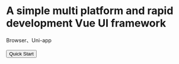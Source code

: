 # A simple multi platform and rapid development Vue UI framework

Browser、Uni-app
<br/>
<br/>
<a href="/install"><button type="button">Quick Start</button></a>
